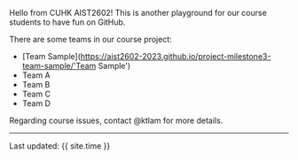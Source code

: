 Hello from CUHK AIST2602! This is another playground for our course students to have fun on GitHub.

There are some teams in our course project:

* [Team Sample](https://aist2602-2023.github.io/project-milestone3-team-sample/'Team Sample')
* Team A
* Team B
* Team C
* Team D

Regarding course issues, contact @ktlam for more details.

---
Last updated: {{ site.time }}
